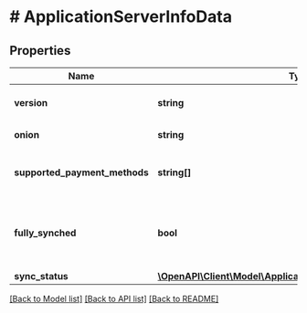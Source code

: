 # # ApplicationServerInfoData

## Properties

Name | Type | Description | Notes
------------ | ------------- | ------------- | -------------
**version** | **string** | BTCPay Server version | [optional]
**onion** | **string** | The Tor hostname | [optional]
**supported_payment_methods** | **string[]** | The payment methods this server supports | [optional]
**fully_synched** | **bool** | True if the instance is fully synchronized, according to NBXplorer | [optional]
**sync_status** | [**\OpenAPI\Client\Model\ApplicationServerInfoSyncStatusData[]**](ApplicationServerInfoSyncStatusData.md) |  | [optional]

[[Back to Model list]](../../README.md#models) [[Back to API list]](../../README.md#endpoints) [[Back to README]](../../README.md)
